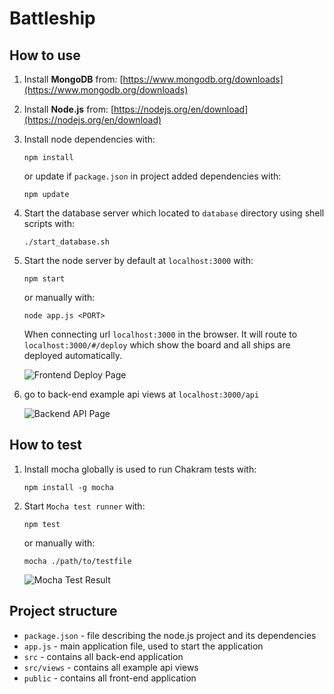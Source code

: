 # Battleship

## How to use
1. Install **MongoDB** from: [https://www.mongodb.org/downloads](https://www.mongodb.org/downloads)
2. Install **Node.js** from: [https://nodejs.org/en/download](https://nodejs.org/en/download)
3. Install node dependencies with:

    ```
    npm install
    ```
    or update if ```package.json``` in project added dependencies with:
    ```
    npm update
    ```
4. Start the database server which located to ```database``` directory using shell scripts with:
    
    ```
    ./start_database.sh
    ```
5. Start the node server by default at ```localhost:3000``` with:

    ```
    npm start
    ```
    or manually with:
    ```
    node app.js <PORT>
    ```
   When connecting url ```localhost:3000``` in the browser. 
   It will route to ```localhost:3000/#/deploy``` which show the board and all ships are deployed automatically. 

    ![Frontend Deploy Page](https://github.com/Nutchawat/battleship/tree/master/img/frontend_deploy_page.png)

6. go to back-end example api views at ```localhost:3000/api```

    ![Backend API Page](https://github.com/Nutchawat/battleship/tree/master/img/backend_api_page.png)

## How to test
1. Install mocha globally is used to run Chakram tests with:
   
    ```
    npm install -g mocha
    ```
2. Start ```Mocha test runner``` with:
    
    ```
    npm test
    ```
    or manually with:
    ```
    mocha ./path/to/testfile
    ```
    
    ![Mocha Test Result](https://github.com/Nutchawat/battleship/tree/master/img/mocha_test.png)

## Project structure
- ```package.json``` - file describing the node.js project and its dependencies
- ```app.js``` - main application file, used to start the application
- ```src``` - contains all back-end application
- ```src/views``` - contains all example api views
- ```public``` - contains all front-end application

